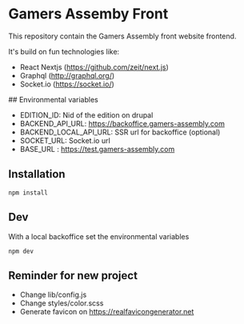# Gamers Assemby Front
This repository contain the Gamers Assembly front website frontend.

It's build on fun technologies like:
- React Nextjs (https://github.com/zeit/next.js)
- Graphql (http://graphql.org/)
- Socket.io (https://socket.io/)


## Environmental variables
- EDITION_ID: Nid of the edition on drupal 
- BACKEND_API_URL: https://backoffice.gamers-assembly.com
- BACKEND_LOCAL_API_URL: SSR url for backoffice (optional)
- SOCKET_URL: Socket.io url 
- BASE_URL : https://test.gamers-assembly.com 


## Installation
```
npm install 
```

## Dev
With a local backoffice set the environmental variables 
```
npm dev
```

## Reminder for new project
- Change lib/config.js
- Change styles/color.scss
- Generate favicon on https://realfavicongenerator.net 
